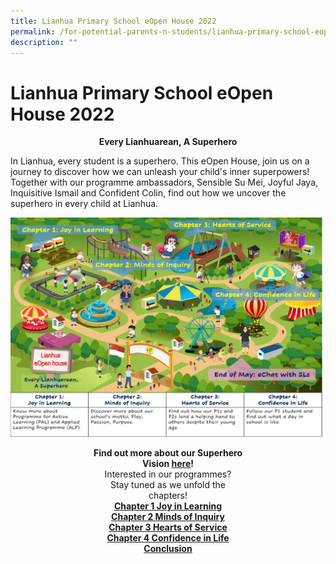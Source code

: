 ```yaml
---
title: Lianhua Primary School eOpen House 2022
permalink: /for-potential-parents-n-students/lianhua-primary-school-eopen-house-2022/
description: ""
---
```

# Lianhua Primary School eOpen House 2022


<center><b>Every Lianhuarean, A Superhero</b></center>
	
In Lianhua, every student is a superhero. This eOpen House, join us on a journey to discover how we can unleash your child's inner superpowers! Together with our programme ambassadors, Sensible Su Mei, Joyful Jaya, Inquisitive Ismail and Confident Colin, find out how we uncover the superhero in every child at Lianhua.

![](/images/Potential%20Parents%20&amp;%20Students/EOpen%20house%202022/eOpen%20House%202022%20Overview%20update.jpg)

<center><b>Find out more about our Superhero<br>Vision <a href="/highlights/superheroes-vision">here</a>!</b><br>Interested in our programmes?<br>Stay tuned as we unfold the<br>chapters!<br><a href="/for-potential-parents-n-students/lianhua-primary-school-eopen-house-2022/chapter-1"><b>Chapter 1 Joy in Learning</b></a><br><a href="/for-potential-parents-n-students/lianhua-primary-school-eopen-house-2022/chapter-2"><b>Chapter 2 Minds of Inquiry</b></a><br><a href="/for-potential-parents-n-students/lianhua-primary-school-eopen-house-2022/chapter-3"><b>Chapter 3 Hearts of Service</b></a><br><a href="/for-potential-parents-n-students/lianhua-primary-school-eopen-house-2022/chapter-4"><b>Chapter 4 Confidence in Life</b></a><br><a href="/for-potential-parents-n-students/lianhua-primary-school-eopen-house-2022/conclusion"><b>Conclusion</b></a></center>